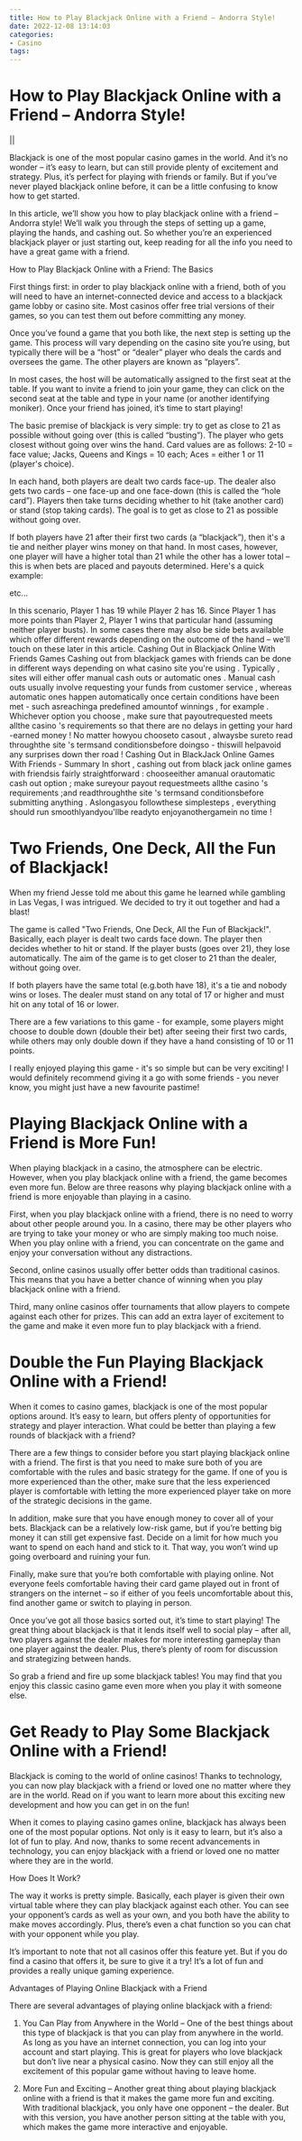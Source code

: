 ```yaml
---
title: How to Play Blackjack Online with a Friend – Andorra Style!
date: 2022-12-08 13:14:03
categories:
- Casino
tags:
---
```



#  How to Play Blackjack Online with a Friend – Andorra Style!

||

Blackjack is one of the most popular casino games in the world. And it’s no wonder – it’s easy to learn, but can still provide plenty of excitement and strategy. Plus, it’s perfect for playing with friends or family. But if you’ve never played blackjack online before, it can be a little confusing to know how to get started.

In this article, we’ll show you how to play blackjack online with a friend – Andorra style! We’ll walk you through the steps of setting up a game, playing the hands, and cashing out. So whether you’re an experienced blackjack player or just starting out, keep reading for all the info you need to have a great game with a friend.

How to Play Blackjack Online with a Friend: The Basics

First things first: in order to play blackjack online with a friend, both of you will need to have an internet-connected device and access to a blackjack game lobby or casino site. Most casinos offer free trial versions of their games, so you can test them out before committing any money.

Once you’ve found a game that you both like, the next step is setting up the game. This process will vary depending on the casino site you’re using, but typically there will be a “host” or “dealer” player who deals the cards and oversees the game. The other players are known as “players”.

In most cases, the host will be automatically assigned to the first seat at the table. If you want to invite a friend to join your game, they can click on the second seat at the table and type in your name (or another identifying moniker). Once your friend has joined, it’s time to start playing!

The basic premise of blackjack is very simple: try to get as close to 21 as possible without going over (this is called “busting”). The player who gets closest without going over wins the hand. Card values are as follows: 2-10 = face value; Jacks, Queens and Kings = 10 each; Aces = either 1 or 11 (player's choice).

In each hand, both players are dealt two cards face-up. The dealer also gets two cards – one face-up and one face-down (this is called the “hole card”). Players then take turns deciding whether to hit (take another card) or stand (stop taking cards). The goal is to get as close to 21 as possible without going over.

If both players have 21 after their first two cards (a “blackjack”), then it's a tie and neither player wins money on that hand. In most cases, however, one player will have a higher total than 21 while the other has a lower total – this is when bets are placed and payouts determined. Here's a quick example:























 etc... 

  In this scenario, Player 1 has 19 while Player 2 has 16. Since Player 1 has more points than Player 2, Player 1 wins that particular hand (assuming neither player busts). In some cases there may also be side bets available which offer different rewards depending on the outcome of the hand – we'll touch on these later in this article.
Cashing Out in Blackjack Online With Friends Games Cashing out from blackjack games with friends can be done in different ways depending on what casino site you're using . Typically , sites will either offer manual cash outs or automatic ones . Manual cash outs usually involve requesting your funds from customer service , whereas automatic ones happen automatically once certain conditions have been met - such asreachinga predefined amountof winnings , for example . Whichever option you choose , make sure that payoutrequested meets allthe casino 's requirements so that there are no delays in getting your hard -earned money !  No matter howyou chooseto casout , alwaysbe sureto read throughthe site 's termsand conditionsbefore doingso - thiswill helpavoid any surprises down ther road ! Cashing Out in BlackJack Online Games With Friends - Summary In short , cashing out from black jack online games with friendsis fairly straightforward : chooseeither amanual orautomatic cash out option ; make sureyour payout requestmeets allthe casino 's requirements ;and readthroughthe site 's termsand conditionsbefore submitting anything . Aslongasyou followthese simplesteps , everything should run smoothlyandyou'llbe readyto enjoyanothergamein no time !

#  Two Friends, One Deck, All the Fun of Blackjack!

When my friend Jesse told me about this game he learned while gambling in Las Vegas, I was intrigued. We decided to try it out together and had a blast!

The game is called "Two Friends, One Deck, All the Fun of Blackjack!". Basically, each player is dealt two cards face down. The player then decides whether to hit or stand. If the player busts (goes over 21), they lose automatically. The aim of the game is to get closer to 21 than the dealer, without going over.

If both players have the same total (e.g.both have 18), it's a tie and nobody wins or loses. The dealer must stand on any total of 17 or higher and must hit on any total of 16 or lower.

There are a few variations to this game - for example, some players might choose to double down (double their bet) after seeing their first two cards, while others may only double down if they have a hand consisting of 10 or 11 points.

I really enjoyed playing this game - it's so simple but can be very exciting! I would definitely recommend giving it a go with some friends - you never know, you might just have a new favourite pastime!

#  Playing Blackjack Online with a Friend is More Fun!

When playing blackjack in a casino, the atmosphere can be electric. However, when you play blackjack online with a friend, the game becomes even more fun. Below are three reasons why playing blackjack online with a friend is more enjoyable than playing in a casino.

First, when you play blackjack online with a friend, there is no need to worry about other people around you. In a casino, there may be other players who are trying to take your money or who are simply making too much noise. When you play online with a friend, you can concentrate on the game and enjoy your conversation without any distractions.

Second, online casinos usually offer better odds than traditional casinos. This means that you have a better chance of winning when you play blackjack online with a friend.

Third, many online casinos offer tournaments that allow players to compete against each other for prizes. This can add an extra layer of excitement to the game and make it even more fun to play blackjack with a friend.

#  Double the Fun Playing Blackjack Online with a Friend!

When it comes to casino games, blackjack is one of the most popular options around. It’s easy to learn, but offers plenty of opportunities for strategy and player interaction. What could be better than playing a few rounds of blackjack with a friend?

There are a few things to consider before you start playing blackjack online with a friend. The first is that you need to make sure both of you are comfortable with the rules and basic strategy for the game. If one of you is more experienced than the other, make sure that the less experienced player is comfortable with letting the more experienced player take on more of the strategic decisions in the game.

In addition, make sure that you have enough money to cover all of your bets. Blackjack can be a relatively low-risk game, but if you’re betting big money it can still get expensive fast. Decide on a limit for how much you want to spend on each hand and stick to it. That way, you won’t wind up going overboard and ruining your fun.

Finally, make sure that you’re both comfortable with playing online. Not everyone feels comfortable having their card game played out in front of strangers on the internet – so if either of you feels uncomfortable about this, find another game or switch to playing in person.

Once you’ve got all those basics sorted out, it’s time to start playing! The great thing about blackjack is that it lends itself well to social play – after all, two players against the dealer makes for more interesting gameplay than one player against the dealer. Plus, there’s plenty of room for discussion and strategizing between hands.

So grab a friend and fire up some blackjack tables! You may find that you enjoy this classic casino game even more when you play it with someone else.

#  Get Ready to Play Some Blackjack Online with a Friend!

Blackjack is coming to the world of online casinos! Thanks to technology, you can now play blackjack with a friend or loved one no matter where they are in the world. Read on if you want to learn more about this exciting new development and how you can get in on the fun!

When it comes to playing casino games online, blackjack has always been one of the most popular options. Not only is it easy to learn, but it’s also a lot of fun to play. And now, thanks to some recent advancements in technology, you can enjoy blackjack with a friend or loved one no matter where they are in the world.

How Does It Work?

The way it works is pretty simple. Basically, each player is given their own virtual table where they can play blackjack against each other. You can see your opponent’s cards as well as your own, and you both have the ability to make moves accordingly. Plus, there’s even a chat function so you can chat with your opponent while you play.

It’s important to note that not all casinos offer this feature yet. But if you do find a casino that offers it, be sure to give it a try! It’s a lot of fun and provides a really unique gaming experience.

Advantages of Playing Online Blackjack with a Friend

There are several advantages of playing online blackjack with a friend:

1) You Can Play from Anywhere in the World – One of the best things about this type of blackjack is that you can play from anywhere in the world. As long as you have an internet connection, you can log into your account and start playing. This is great for players who love blackjack but don’t live near a physical casino. Now they can still enjoy all the excitement of this popular game without having to leave home.

2) More Fun and Exciting – Another great thing about playing blackjack online with a friend is that it makes the game more fun and exciting. With traditional blackjack, you only have one opponent – the dealer. But with this version, you have another person sitting at the table with you, which makes the game more interactive and enjoyable.